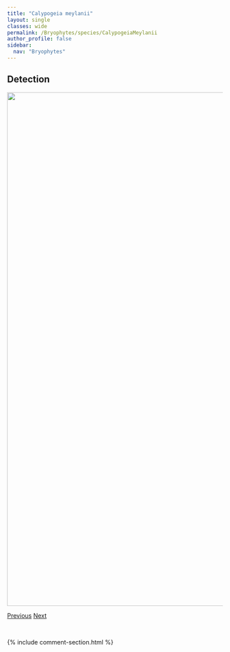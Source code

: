```yaml
---
title: "Calypogeia meylanii"
layout: single
classes: wide
permalink: /Bryophytes/species/CalypogeiaMeylanii
author_profile: false
sidebar:
  nav: "Bryophytes"
---
```


<h2>Detection</h2>

<a href="https://drive.google.com/uc?export=view&id=16ltZoZAga-iaSQ539q6bAxqWd8653fdU">
<img src="https://drive.google.com/uc?export=view&id=16ltZoZAga-iaSQ539q6bAxqWd8653fdU" height = "1200" width = "800">
</a>


<a href="/DevelopmentWebsite/Bryophytes/species/CalliergonellaCuspidata" class="pagination--pager" title="Calliergonella cuspidata">Previous</a> <a href="/DevelopmentWebsite/Bryophytes/species/CalypogeiaMuelleriana" class="pagination--pager" title="Calypogeia muelleriana">Next</a>

<p>&nbsp;</p>

{% include comment-section.html %}
